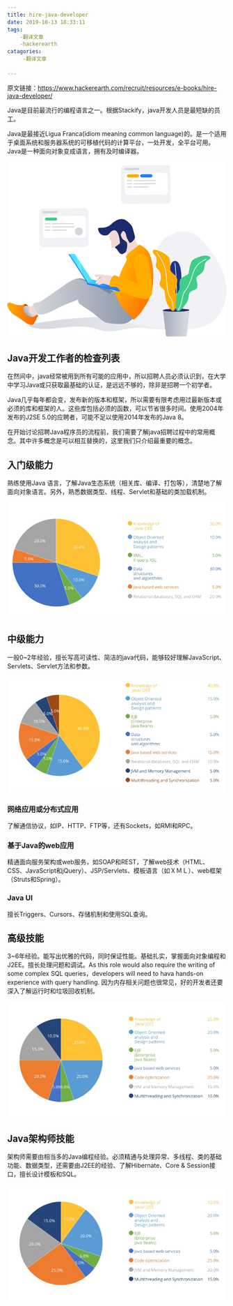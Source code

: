 ```yaml
---
title: hire-java-developer
date: 2019-10-13 18:33:11
tags:
	-翻译文章
	-hackerearth
catagories:
     -翻译文章

---
```


原文链接：https://www.hackerearth.com/recruit/resources/e-books/hire-java-developer/

Java是目前最流行的编程语言之一。根据Stackify，java开发人员是最短缺的员工。

Java是最接近Ligua Franca(idiom meaning common language)的。是一个适用于桌面系统和服务器系统的可移植代码的计算平台，一处开发，全平台可用。Java是一种面向对象变成语言，拥有及时编译器。

![](./pictures/how-to-hire-a-java-developer.svg)

## Java开发工作者的检查列表

在然间中，java经常被用到所有可能的应用中，所以招聘人员必须认识到，在大学中学习Java或只获取最基础的认证，是远远不够的，除非是招聘一个初学者。

Java几乎每年都会变，发布新的版本和框架，所以需要有限考虑用过最新版本或必须的库和框架的人。这些库包括必须的函数，可以节省很多时间。使用2004年发布的J2SE 5.0的应聘者，可能不足以使用2014年发布的Java 8。

在开始讨论招聘Java程序员的流程前，我们需要了解java招聘过程中的常用概念。其中许多概念是可以相互替换的，这里我们只介绍最重要的概念。

## 入门级能力

熟练使用Java 语言，了解Java生态系统（相关库、编译、打包等），清楚地了解面向对象语言。另外，熟悉数据类型、线程、Servlet和基础的类加载机制。

![](./pictures/java-fresher-role-skills.jpg)

## 中级能力

一般0~2年经验，擅长写高可读性、简洁的java代码，能够较好理解JavaScript、Servlets、Servlet方法和参数。

![](./pictures/junior-java-developer-role.jpg)

### 网络应用或分布式应用

了解通信协议，如IP、HTTP、FTP等，还有Sockets，如RMI和RPC。

### 基于Java的web应用

精通面向服务架构或web服务，如SOAP和REST，了解web技术（HTML、CSS、JavaScript和jQuery）、JSP/Servlets、模板语言（如ＸＭＬ）、web框架（Struts和Spring）。

### Java UI

擅长Triggers、Cursors、存储机制和使用SQL查询。

## 高级技能

3~6年经验。能写出优雅的代码，同时保证性能。基础扎实，掌握面向对象编程和J2EE。擅长处理问题和调试。As this role would also require the writing of some complex SQL queries，developers will need to hava hands-on experience with query handling. 因为内存相关问题也很常见，好的开发者还要深入了解运行时和垃圾回收机制。

![](./pictures/senior-java-developer-role-skills.jpg)

## Java架构师技能

架构师需要由相当多的Java编程经验。必须精通与处理异常、多线程、类的基础功能、数据类型，还需要由J2EE的经验、了解Hibernate、Core & Session接口，擅长设计模板和SQL。

![](./pictures/java-architect-role-skills.jpg)

